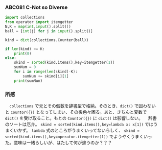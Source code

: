 ### ABC081 C-Not so Diverse

```python
import collections
from operator import itemgetter
N,K = map(int,input().split())
ball = [int(j) for j in input().split()]

kind = dict(collections.Counter(ball))

if len(kind) <= K:
    print(0)
else:
    skind = sorted(kind.items(),key=itemgetter(1))
    sumNum = 0
    for i in range(len(skind)-K):
        sumNum += skind[i][1]
    print(sumNum)

```



### 所感
　`collections` で元とその個数を辞書型で格納。そのとき、`dict()` で囲わないと `Countor({})` となってしまい、その後色々困る。あと、きちんと変数で `dict()` を受け取ること。もとの `Countor({})` に `dict()` は影響しない。
　辞書のソートは厄介。 `skind = sorted(kind.items(),key=lambda x: x[1])` ではうまくいかず。 `lambda` 式のところがうまくいってないらしく、 `skind = sorted(kind.items(),key=operator.itemgetter(1))` でようやくうまくいった。意味は一緒らしいが、はたして何が違うのか？？？
